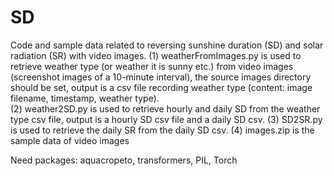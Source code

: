# SD
Code and sample data related to reversing sunshine duration (SD) and solar radiation (SR) with video images.
(1) weatherFromImages.py is used to retrieve weather type (or weather it is sunny etc.) from video images (screenshot images of a 10-minute interval), the source images directory should be set, output is a csv file recording weather type (content: image filename, timestamp, weather type).  
(2) weather2SD.py is used to retrieve hourly and daily SD from the weather type csv file, output is a hourly SD csv file and a daily SD csv.
(3) SD2SR.py is used to retrieve the daily SR from the daily SD csv.
(4) images.zip is the sample data of video images


Need packages: aquacropeto, transformers, PIL, Torch 
